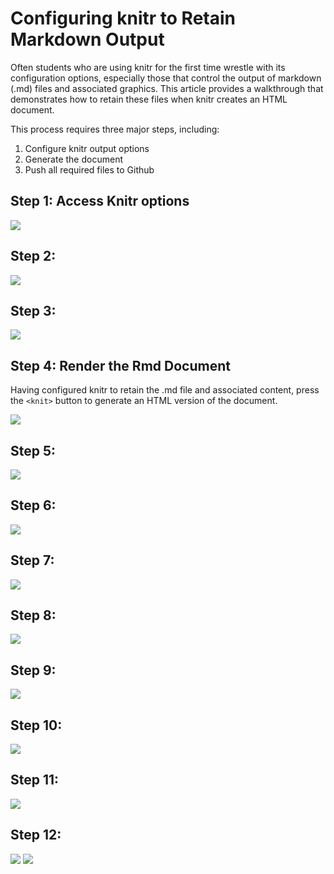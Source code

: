 # Configuring knitr to Retain Markdown Output

Often students who are using knitr for the first time wrestle with its configuration options, especially those that control the output of markdown (.md) files and associated graphics.  This article provides a walkthrough that demonstrates how to retain these files when knitr creates an HTML document.

This process requires three major steps, including:

1. Configure knitr output options
2. Generate the document
3. Push all required files to Github

## Step 1: Access Knitr options

<img src="./images/repData-configKnitrWithMD01.png">

## Step 2:

<img src="./images/repData-configKnitrWithMD02.png">

## Step 3:

<img src="./images/repData-configKnitrWithMD03.png">

## Step 4: Render the Rmd Document

Having configured knitr to retain the .md file and associated content, press the `<knit>` button to generate an HTML version of the document.

<img src="./images/repData-configKnitrWithMD04.png">

## Step 5:

<img src="./images/repData-configKnitrWithMD05.png">

## Step 6:

<img src="./images/repData-configKnitrWithMD06.png">

## Step 7:

<img src="./images/repData-configKnitrWithMD07.png">

## Step 8:

<img src="./images/repData-configKnitrWithMD08.png">

## Step 9:

<img src="./images/repData-configKnitrWithMD09.png">

## Step 10:


<img src="./images/repData-configKnitrWithMD10.png">

## Step 11:

<img src="./images/repData-configKnitrWithMD11.png">

## Step 12:

<img src="./images/repData-configKnitrWithMD12.png">


<img src="./images/repData-configKnitrWithMD13.png">
